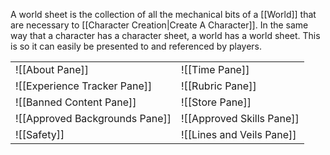 A world sheet is the collection of all the mechanical bits of a [[World]] that are necessary to [[Character Creation|Create A Character]]. In the same way that a character has a character sheet, a world has a world sheet. This is so it can easily be presented to and referenced by players.

|                                |                           |
| ------------------------------ | ------------------------- |
| ![[About Pane]]                | ![[Time Pane]]            |
| ![[Experience Tracker Pane]]   | ![[Rubric Pane]]          |
| ![[Banned Content Pane]]       | ![[Store Pane]]           |
| ![[Approved Backgrounds Pane]] | ![[Approved Skills Pane]] |
| ![[Safety]]                    | ![[Lines and Veils Pane]] |

